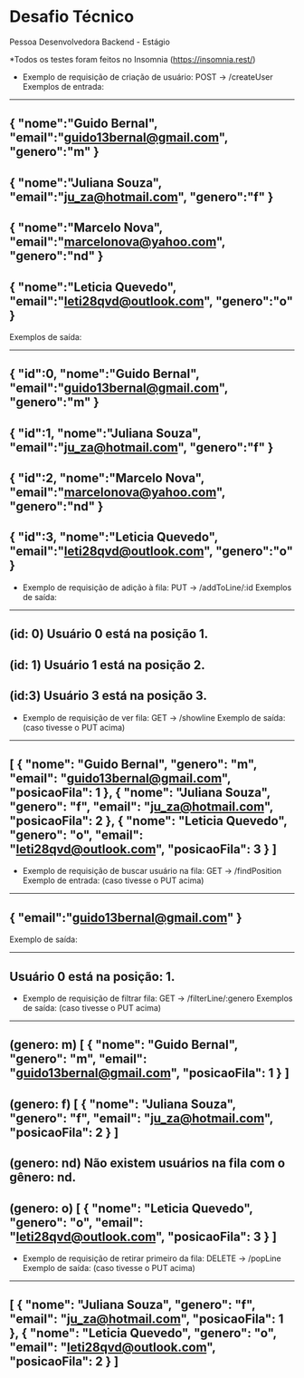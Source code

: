 # Desafio Técnico
Pessoa Desenvolvedora Backend - Estágio

*Todos os testes foram feitos no Insomnia (https://insomnia.rest/)

- Exemplo de requisição de criação de usuário:
POST -> /createUser
Exemplos de entrada:

--------------------------------------------
{
	"nome":"Guido Bernal",
	"email":"guido13bernal@gmail.com",
	"genero":"m"
}
---------------------
{
	"nome":"Juliana Souza",
	"email":"ju_za@hotmail.com",
	"genero":"f"
}
---------------------
{
	"nome":"Marcelo Nova",
	"email":"marcelonova@yahoo.com",
	"genero":"nd"
}
---------------------
{
	"nome":"Leticia Quevedo",
	"email":"leti28qvd@outlook.com",
	"genero":"o"
}
--------------------------------------------
Exemplos de saída:

--------------------------------------------
{
	"id":0,
	"nome":"Guido Bernal",
	"email":"guido13bernal@gmail.com",
	"genero":"m"
}
---------------------
{
	"id":1,
	"nome":"Juliana Souza",
	"email":"ju_za@hotmail.com",
	"genero":"f"
}
---------------------
{
	"id":2,
	"nome":"Marcelo Nova",
	"email":"marcelonova@yahoo.com",
	"genero":"nd"
}
---------------------
{
	"id":3,
	"nome":"Leticia Quevedo",
	"email":"leti28qvd@outlook.com",
	"genero":"o"
}
--------------------------------------------

- Exemplo de requisição de adição à fila:
PUT -> /addToLine/:id
Exemplos de saída: 

--------------------------------------------
(id: 0)
Usuário 0 está na posição 1.
---------------------
(id: 1)
Usuário 1 está na posição 2.
---------------------
(id:3)
Usuário 3 está na posição 3.
--------------------------------------------

- Exemplo de requisição de ver fila:
GET -> /showline
Exemplo de saída: (caso tivesse o PUT acima)

--------------------------------------------
[
  {
    "nome": "Guido Bernal",
    "genero": "m",
    "email": "guido13bernal@gmail.com",
    "posicaoFila": 1
  },
  {
    "nome": "Juliana Souza",
    "genero": "f",
    "email": "ju_za@hotmail.com",
    "posicaoFila": 2
  },
  {
    "nome": "Leticia Quevedo",
    "genero": "o",
    "email": "leti28qvd@outlook.com",
    "posicaoFila": 3
  }
]
--------------------------------------------

- Exemplo de requisição de buscar usuário na fila:
GET -> /findPosition
Exemplo de entrada: (caso tivesse o PUT acima)

--------------------------------------------
{
	"email":"guido13bernal@gmail.com"
}
--------------------------------------------

Exemplo de saída:

--------------------------------------------
Usuário 0 está na posição: 1.
--------------------------------------------

- Exemplo de requisição de filtrar fila:
GET -> /filterLine/:genero
Exemplos de saída: (caso tivesse o PUT acima)

---------------------
(genero: m)
[
  {
    "nome": "Guido Bernal",
    "genero": "m",
    "email": "guido13bernal@gmail.com",
    "posicaoFila": 1
  }
]
---------------------
(genero: f)
[
  {
    "nome": "Juliana Souza",
    "genero": "f",
    "email": "ju_za@hotmail.com",
    "posicaoFila": 2
  }
]
---------------------
(genero: nd)
Não existem usuários na fila com o gênero: nd.
---------------------
(genero: o)
[
  {
    "nome": "Leticia Quevedo",
    "genero": "o",
    "email": "leti28qvd@outlook.com",
    "posicaoFila": 3
  }
]
--------------------------------------------

- Exemplo de requisição de retirar primeiro da fila:
DELETE -> /popLine
Exemplo de saída: (caso tivesse o PUT acima)

--------------------------------------------
[
  {
    "nome": "Juliana Souza",
    "genero": "f",
    "email": "ju_za@hotmail.com",
    "posicaoFila": 1
  },
  {
    "nome": "Leticia Quevedo",
    "genero": "o",
    "email": "leti28qvd@outlook.com",
    "posicaoFila": 2
  }
]
--------------------------------------------
